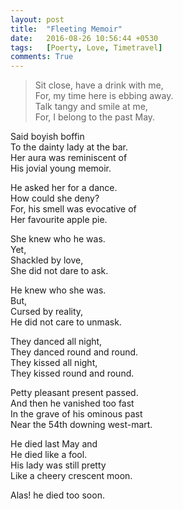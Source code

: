 ```yaml
---
layout: post
title:  "Fleeting Memoir"
date:   2016-08-26 10:56:44 +0530
tags:   [Poerty, Love, Timetravel]
comments: True
---
```


> Sit close, have a drink with me,   
For, my time here is ebbing away.   
Talk tangy and smile at me,   
For, I belong to the past May.   
   
Said boyish boffin   
To the dainty lady at the bar.   
Her aura was reminiscent of   
His jovial young memoir.   

He asked her for a dance.   
How could she deny?   
For, his smell was evocative of   
Her favourite apple pie.   

She knew who he was.   
Yet,   
Shackled by love,   
She did not dare to ask.   

He knew who she was.   
But,   
Cursed by reality,   
He did not care to unmask.   
   
They danced all night,   
They danced round and round.   
They kissed all night,   
They kissed round and round.   
   
Petty pleasant present passed.   
And then he vanished too fast   
In the grave of his ominous past   
Near the 54th downing west-mart.   
   
He died last May and   
He died like a fool.   
His lady was still pretty   
Like a cheery crescent moon.   
   
Alas! he died too soon.   
